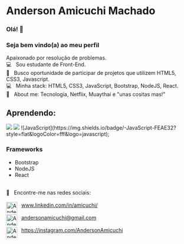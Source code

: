 # Anderson Amicuchi Machado 

### Olá! 👋
### Seja bem vindo(a) ao meu perfil

Apaixonado por resolução de problemas.
<br/> :computer: &nbsp; Sou estudante de Front-End.
<br/> :purple_heart: &nbsp; Busco oportunidade de participar de projetos que utilizem HTML5, CSS3, Javascript.
<br/> :computer: &nbsp; Minha stack: HTML5, CSS3, JavaScript, Bootstrap, NodeJS, React.
<br/> 💬  &nbsp; About me: Tecnologia, Netflix, Muaythai e "unas cositas mas!"

## Aprendendo: 
  <img src="https://img.shields.io/badge/-HTML5-blue" /> 
  <img src="https://img.shields.io/badge/-CSS3-red" /> 
  ![JavaScript](https://img.shields.io/badge/-JavaScript-FEAE32?style=flat&logoColor=fff&logo=javascript);


### Frameworks
 - Bootstrap
 - NodeJS
 - React


<!-- -------------------------------------------------- --> 

<br/> :email: &nbsp; Encontre-me nas redes sociais:
<br/> <br/> &nbsp;  [<img width="30px" height="30px" align="left" alt="Anderson | LinkedIn" width="22px" src="https://cdn.jsdelivr.net/npm/simple-icons@v3/icons/linkedin.svg" />][linkedin]   www.linkedin.com/in/amicuchi/ 
<br/> <br/> &nbsp;  [<img width="30px" height="30px" align="left" alt="Anderson | Email" width="22px" src="https://cdn.jsdelivr.net/npm/simple-icons@v3/icons/gmail.svg" />][gmail]   andersonamicuchi@gmail.com
<br/> <br/> &nbsp;  [<img width="30px" height="30px" align="left" alt="Anderson | Instagram" width="22px" src="https://cdn.jsdelivr.net/npm/simple-icons@v3/icons/instagram.svg" />][instagram]   https://instagram.com/AndersonAmicuchi





[instagram]: https://instagram.com/AndersonAmicuchi
[linkedin]: https://linkedin.com/in/amicuchi
[gmail]: mailto:AndersonAmicuchi@gmail.com
